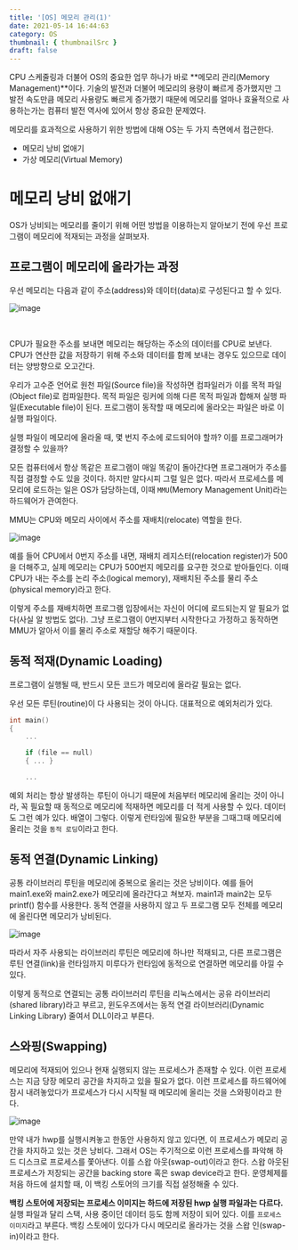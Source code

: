 ```yaml
---
title: '[OS] 메모리 관리(1)'
date: 2021-05-14 16:44:63
category: OS
thumbnail: { thumbnailSrc }
draft: false
---
```


CPU 스케줄링과 더불어 OS의 중요한 업무 하나가 바로 **메모리 관리(Memory Management)**이다.
기술의 발전과 더불어 메모리의 용량이 빠르게 증가했지만 그 발전 속도만큼 메모리 사용량도 빠르게 증가했기 때문에
메모리를 얼마나 효율적으로 사용하는가는 컴퓨터 발전 역사에 있어서 항상 중요한 문제였다.

메모리를 효과적으로 사용하기 위한 방법에 대해 OS는 두 가지 측면에서 접근한다.
* 메모리 낭비 없애기
* 가상 메모리(Virtual Memory)

# 메모리 낭비 없애기

OS가 낭비되는 메모리를 줄이기 위해 어떤 방법을 이용하는지 알아보기 전에 우선 프로그램이 메모리에 적재되는 과정을 살펴보자.

## 프로그램이 메모리에 올라가는 과정

우선 메모리는 다음과 같이 주소(address)와 데이터(data)로 구성된다고 할 수 있다.

![image](https://user-images.githubusercontent.com/63030569/118260562-72ba6880-b4ed-11eb-9dd8-85eefcfa5927.png)

<br>

CPU가 필요한 주소를 보내면 메모리는 해당하는 주소의 데이터를 CPU로 보낸다. CPU가 연산한 값을 저장하기 위해 주소와 데이터를 함께 보내는 경우도
있으므로 데이터는 양방향으로 오고간다.

우리가 고수준 언어로 원천 파일(Source file)을 작성하면 컴파일러가 이를 목적 파일(Object file)로 컴파일한다.
목적 파일은 링커에 의해 다른 목적 파일과 합해져 실행 파일(Executable file)이 된다. 프로그램이 동작할 때 메모리에 올라오는 파일은
바로 이 실행 파일이다.

실행 파일이 메모리에 올라올 때, 몇 번지 주소에 로드되어야 할까? 이를 프로그래머가 결정할 수 있을까?

모든 컴퓨터에서 항상 똑같은 프로그램이 매일 똑같이 돌아간다면 프로그래머가 주소를 직접 결정할 수도 있을 것이다. 하지만 알다시피 그럴 일은 없다.
따라서 프로세스를 메모리에 로드하는 일은 OS가 담당하는데, 이때 `MMU`(Memory Management Unit)라는 하드웨어가 관여한다.

MMU는 CPU와 메모리 사이에서 주소를 재배치(relocate) 역할을 한다.

![image](https://user-images.githubusercontent.com/63030569/118263188-e8740380-b4f0-11eb-8f1f-2891fd071f99.png)

예를 들어 CPU에서 0번지 주소를 내면, 재배치 레지스터(relocation register)가 500을 더해주고, 실제 메모리는 CPU가 500번지 메모리를 요구한 것으로
받아들인다. 이때 CPU가 내는 주소를 논리 주소(logical memory), 재배치된 주소를 물리 주소(physical memory)라고 한다.

이렇게 주소를 재배치하면 프로그램 입장에서는 자신이 어디에 로드되는지 알 필요가 없다(사실 알 방법도 없다). 그냥 프로그램이
0번지부터 시작한다고 가정하고 동작하면 MMU가 알아서 이를 물리 주소로 재할당 해주기 때문이다.

## 동적 적재(Dynamic Loading)

프로그램이 실행될 때, 반드시 모든 코드가 메모리에 올라갈 필요는 없다.

우선 모든 루틴(routine)이 다 사용되는 것이 아니다. 대표적으로 예외처리가 있다.

```C
int main() 
{
    ...

    if (file == null)
    { ... }

    ...
```

예외 처리는 항상 발생하는 루틴이 아니기 때문에 처음부터 메모리에 올리는 것이 아니라, 꼭 필요할 때 동적으로 메모리에 적재하면
메모리를 더 적게 사용할 수 있다. 데이터도 그런 예가 있다. 배열이 그렇다. 이렇게 런타임에 필요한 부분을 그때그때 메모리에 올리는 것을
`동적 로딩`이라고 한다.

## 동적 연결(Dynamic Linking)

공통 라이브러리 루틴을 메모리에 중복으로 올리는 것은 낭비이다. 예를 들어 main1.exe와 main2.exe가 메모리에 올라간다고 쳐보자.
main1과 main2는 모두 printf() 함수를 사용한다. 동적 연결을 사용하지 않고 두 프로그램 모두 전체를 메모리에 올린다면 메모리가 낭비된다.

![image](https://user-images.githubusercontent.com/63030569/118265440-26bef200-b4f4-11eb-95eb-358dd9a185f5.png)

따라서 자주 사용되는 라이브러리 루틴은 메모리에 하나만 적재되고, 다른 프로그램은 루틴 연결(link)을 런타임까지 미루다가 런타임에
동적으로 연결하면 메모리를 아낄 수 있다.

이렇게 동적으로 연결되는 공통 라이브러리 루틴을 리눅스에서는 공유 라이브러리(shared library)라고 부르고, 윈도우즈에서는
동적 연결 라이브러리(Dynamic Linking Library) 줄여서 DLL이라고 부른다.

## 스와핑(Swapping)

메모리에 적재되어 있으나 현재 실행되지 않는 프로세스가 존재할 수 있다. 이런 프로세스는 지금 당장 메모리 공간을 차지하고 있을 필요가 없다.
이런 프로세스를 하드웨어에 잠시 내려놓았다가 프로세스가 다시 시작될 때 메모리에 올리는 것을 스와핑이라고 한다.


![image](https://user-images.githubusercontent.com/63030569/118266643-d9438480-b4f5-11eb-9331-fab1ddd0d0d2.png)

만약 내가 hwp를 실행시켜놓고 한동안 사용하지 않고 있다면, 이 프로세스가 메모리 공간을 차지하고 있는 것은 낭비다. 그래서 OS는 주기적으로 이런 프로세스를 파악해
하드 디스크로 프로세스를 쫓아낸다. 이를 스왑 아웃(swap-out)이라고 한다. 스왑 아웃된 프로세스가 저장되는 공간을 backing store 혹은 swap device라고 한다.
운영체제를 처음 하드에 설치할 때, 이 백킹 스토어의 크기를 직접 설정해줄 수 있다.

**백킹 스토어에 저장되는 프로세스 이미지는 하드에 저장된 hwp 실행 파일과는 다르다.** 실행 파일과 달리 스택, 사용 중이던 데이터 등도 함께 저장이 되어 있다. 이를 `프로세스 이미지`라고 부른다.
백킹 스토에이 있다가 다시 메모리로 올라가는 것을 스왑 인(swap-in)이라고 한다.


